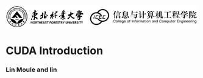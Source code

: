 <img src="/pics/logo.png" width="950px" hight="400px"> 


# CUDA Introduction

### Lin Moule and lin
